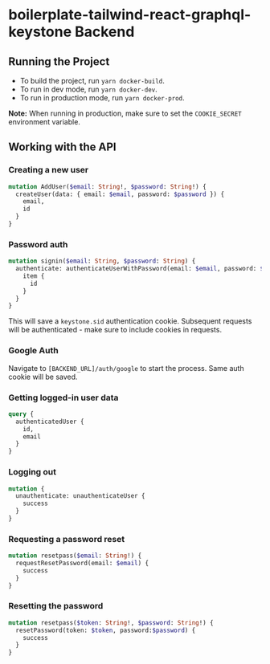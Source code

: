 # boilerplate-tailwind-react-graphql-keystone Backend

## Running the Project

- To build the project, run `yarn docker-build`.
- To run in dev mode, run `yarn docker-dev`.
- To run in production mode, run `yarn docker-prod`.

**Note:** When running in production, make sure to set the `COOKIE_SECRET` environment variable.

## Working with the API

### Creating a new user

```graphql
mutation AddUser($email: String!, $password: String!) {
  createUser(data: { email: $email, password: $password }) {
    email,
    id
  }
}
```

### Password auth

```graphql
mutation signin($email: String, $password: String) {
  authenticate: authenticateUserWithPassword(email: $email, password: $password) {
    item {
      id
    }
  }
}
```

This will save a `keystone.sid` authentication cookie. Subsequent requests will be authenticated - make sure to include cookies in requests.

### Google Auth

Navigate to `[BACKEND_URL]/auth/google` to start the process. Same auth cookie will be saved.

### Getting logged-in user data

```graphql
query {
  authenticatedUser {
    id,
    email
  }
}
```

### Logging out

```graphql
mutation {
  unauthenticate: unauthenticateUser {
    success
  }
}
```

### Requesting a password reset

```graphql
mutation resetpass($email: String!) {
  requestResetPassword(email: $email) {
    success
  }
}
```

### Resetting the password

```graphql
mutation resetpass($token: String!, $password: String!) {
  resetPassword(token: $token, password:$password) {
    success
  }
}
```